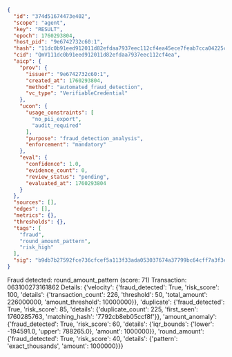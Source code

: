 ```json
{
  "id": "374d51674473e402",
  "scope": "agent",
  "key": "RESULT",
  "epoch": 1760293804,
  "host_pid": "9e6742732c60:1",
  "hash": "11dc0b91eed912011d82efdaa7937eec112cf4ea45ece7feab7cca04225c4a33",
  "cid": "QmV111dc0b91eed912011d82efdaa7937eec112cf4ea",
  "aicp": {
    "prov": {
      "issuer": "9e6742732c60:1",
      "created_at": 1760293804,
      "method": "automated_fraud_detection",
      "vc_type": "VerifiableCredential"
    },
    "ucon": {
      "usage_constraints": [
        "no_pii_export",
        "audit_required"
      ],
      "purpose": "fraud_detection_analysis",
      "enforcement": "mandatory"
    },
    "eval": {
      "confidence": 1.0,
      "evidence_count": 0,
      "review_status": "pending",
      "evaluated_at": 1760293804
    }
  },
  "sources": [],
  "edges": [],
  "metrics": {},
  "thresholds": {},
  "tags": [
    "fraud",
    "round_amount_pattern",
    "risk_high"
  ],
  "sig": "b9db7b27592fce736cfcef5a113f33ada053037674a37799bc64cff7a3f3e407"
}
```

Fraud detected: round_amount_pattern (score: 71)
Transaction: 063100273161862
Details: {'velocity': {'fraud_detected': True, 'risk_score': 100, 'details': {'transaction_count': 226, 'threshold': 50, 'total_amount': 226000000, 'amount_threshold': 10000000}}, 'duplicate': {'fraud_detected': True, 'risk_score': 85, 'details': {'duplicate_count': 225, 'first_seen': 1760285763, 'matching_hash': '7792cb8eb05ccf8f'}}, 'amount_anomaly': {'fraud_detected': True, 'risk_score': 60, 'details': {'iqr_bounds': {'lower': -194591.0, 'upper': 788265.0}, 'amount': 1000000}}, 'round_amount': {'fraud_detected': True, 'risk_score': 40, 'details': {'pattern': 'exact_thousands', 'amount': 1000000}}}